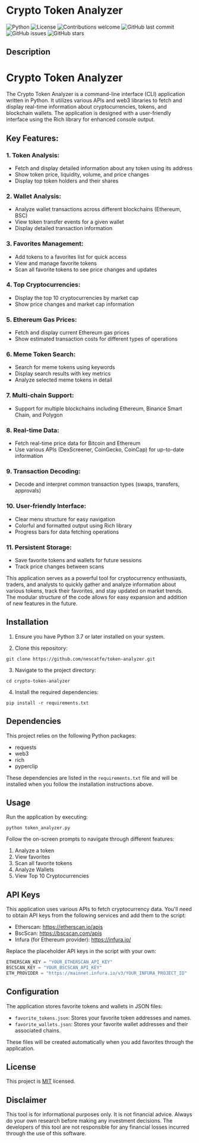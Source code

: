
# Crypto Token Analyzer

![Python](https://img.shields.io/badge/python-v3.7+-blue.svg)
![License](https://img.shields.io/badge/license-MIT-green.svg)
![Contributions welcome](https://img.shields.io/badge/contributions-welcome-orange.svg)
![GitHub last commit](https://img.shields.io/github/last-commit/nescatfe/token-analyzer)
![GitHub issues](https://img.shields.io/github/issues/nescatfe/token-analyzer)
![GitHub stars](https://img.shields.io/github/stars/nescatfe/token-analyzer)

## Description


# Crypto Token Analyzer

The Crypto Token Analyzer is a command-line interface (CLI) application written in Python. It utilizes various APIs and web3 libraries to fetch and display real-time information about cryptocurrencies, tokens, and blockchain wallets. The application is designed with a user-friendly interface using the Rich library for enhanced console output.

## Key Features:

### 1. Token Analysis:
- Fetch and display detailed information about any token using its address
- Show token price, liquidity, volume, and price changes
- Display top token holders and their shares

### 2. Wallet Analysis:
- Analyze wallet transactions across different blockchains (Ethereum, BSC)
- View token transfer events for a given wallet
- Display detailed transaction information

### 3. Favorites Management:
- Add tokens to a favorites list for quick access
- View and manage favorite tokens
- Scan all favorite tokens to see price changes and updates

### 4. Top Cryptocurrencies:
- Display the top 10 cryptocurrencies by market cap
- Show price changes and market cap information

### 5. Ethereum Gas Prices:
- Fetch and display current Ethereum gas prices
- Show estimated transaction costs for different types of operations

### 6. Meme Token Search:
- Search for meme tokens using keywords
- Display search results with key metrics
- Analyze selected meme tokens in detail

### 7. Multi-chain Support:
- Support for multiple blockchains including Ethereum, Binance Smart Chain, and Polygon

### 8. Real-time Data:
- Fetch real-time price data for Bitcoin and Ethereum
- Use various APIs (DexScreener, CoinGecko, CoinCap) for up-to-date information

### 9. Transaction Decoding:
- Decode and interpret common transaction types (swaps, transfers, approvals)

### 10. User-friendly Interface:
- Clear menu structure for easy navigation
- Colorful and formatted output using Rich library
- Progress bars for data fetching operations

### 11. Persistent Storage:
- Save favorite tokens and wallets for future sessions
- Track price changes between scans

This application serves as a powerful tool for cryptocurrency enthusiasts, traders, and analysts to quickly gather and analyze information about various tokens, track their favorites, and stay updated on market trends. The modular structure of the code allows for easy expansion and addition of new features in the future.

## Installation

1. Ensure you have Python 3.7 or later installed on your system.

2. Clone this repository:
```
git clone https://github.com/nescatfe/token-analyzer.git
```

3. Navigate to the project directory:
```
cd crypto-token-analyzer
```

4. Install the required dependencies:
```
pip install -r requirements.txt
```

## Dependencies

This project relies on the following Python packages:

- requests
- web3
- rich
- pyperclip

These dependencies are listed in the `requirements.txt` file and will be installed when you follow the installation instructions above.

## Usage

Run the application by executing:

```
python token_analyzer.py
```

Follow the on-screen prompts to navigate through different features:

1. Analyze a token
2. View favorites
3. Scan all favorite tokens
4. Analyze Wallets
5. View Top 10 Cryptocurrencies

## API Keys

This application uses various APIs to fetch cryptocurrency data. You'll need to obtain API keys from the following services and add them to the script:

- Etherscan: https://etherscan.io/apis
- BscScan: https://bscscan.com/apis
- Infura (for Ethereum provider): https://infura.io/

Replace the placeholder API keys in the script with your own:

```python
ETHERSCAN_KEY = "YOUR_ETHERSCAN_API_KEY"
BSCSCAN_KEY = "YOUR_BSCSCAN_API_KEY"
ETH_PROVIDER = "https://mainnet.infura.io/v3/YOUR_INFURA_PROJECT_ID"
```

## Configuration

The application stores favorite tokens and wallets in JSON files:

- `favorite_tokens.json`: Stores your favorite token addresses and names.
- `favorite_wallets.json`: Stores your favorite wallet addresses and their associated chains.

These files will be created automatically when you add favorites through the application.

## License

This project is [MIT](https://github.com/nescatfe/token-analyzer/blob/main/LICENSE) licensed.

## Disclaimer

This tool is for informational purposes only. It is not financial advice. Always do your own research before making any investment decisions. The developers of this tool are not responsible for any financial losses incurred through the use of this software.
